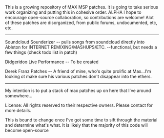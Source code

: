 This is a growing repository of MAX MSP patches.  It is going to take serious work organizing and putting this in cohesive order. ALPHA
I hope to encourage open-source collaboration, so contributions are welcome!
Alot of these patches are disorganized, from public forums, undocumented, etc, etc.
****************************************************************************************************************************
Soundcloud Sounderizer -- pulls songs from soundcloud directly into Ableton for INTERNET REMIXING/MASHUPS/ETC. --functional, but needs a few things (check todo list in patch)


Didgeridoo Live Performance -- To be created

Derek Franz Patches -- A friend of mine, who's quite prolific at Max...I'm looking ot make sure his various patches don't disappear into the ethers. 

----
My intention is to put a stack of max patches up on here that I've around somewhere...



License:  All rights reserved to their respective owners. Please contact for more details. 

This is bound to change once I've got some time to sift through the material and determine what's what. It is likely that the majority of this code will become open-source
